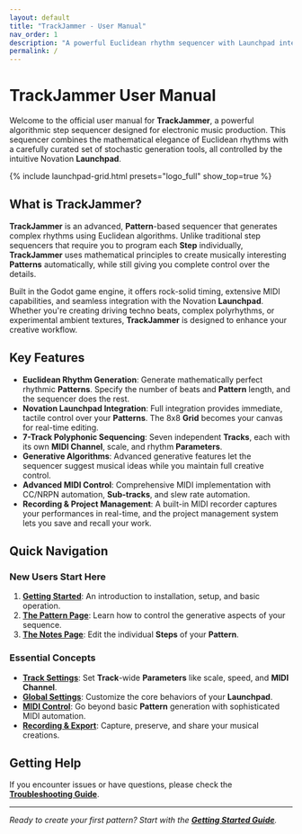 ```yaml
---
layout: default
title: "TrackJammer - User Manual"
nav_order: 1
description: "A powerful Euclidean rhythm sequencer with Launchpad integration"
permalink: /
---
```


# TrackJammer User Manual

Welcome to the official user manual for **TrackJammer**, a powerful algorithmic step sequencer designed for electronic music production. This sequencer combines the mathematical elegance of Euclidean rhythms with a carefully curated set of stochastic generation tools, all controlled by the intuitive Novation **Launchpad**.

{% include launchpad-grid.html presets="logo_full" show_top=true %}

## What is TrackJammer?

**TrackJammer** is an advanced, **Pattern**-based sequencer that generates complex rhythms using Euclidean algorithms. Unlike traditional step sequencers that require you to program each **Step** individually, **TrackJammer** uses mathematical principles to create musically interesting **Patterns** automatically, while still giving you complete control over the details.

Built in the Godot game engine, it offers rock-solid timing, extensive MIDI capabilities, and seamless integration with the Novation **Launchpad**. Whether you're creating driving techno beats, complex polyrhythms, or experimental ambient textures, **TrackJammer** is designed to enhance your creative workflow.

## Key Features

- **Euclidean Rhythm Generation**: Generate mathematically perfect rhythmic **Patterns**. Specify the number of beats and **Pattern** length, and the sequencer does the rest.
- **Novation Launchpad Integration**: Full integration provides immediate, tactile control over your **Patterns**. The 8x8 **Grid** becomes your canvas for real-time editing.
- **7-Track Polyphonic Sequencing**: Seven independent **Tracks**, each with its own **MIDI Channel**, scale, and rhythm **Parameters**.
- **Generative Algorithms**: Advanced generative features let the sequencer suggest musical ideas while you maintain full creative control.
- **Advanced MIDI Control**: Comprehensive MIDI implementation with CC/NRPN automation, **Sub-tracks**, and slew rate automation.
- **Recording & Project Management**: A built-in MIDI recorder captures your performances in real-time, and the project management system lets you save and recall your work.

## Quick Navigation

### New Users Start Here

1. [**Getting Started**](getting-started/): An introduction to installation, setup, and basic operation.
2. [**The Pattern Page**](pattern-page/): Learn how to control the generative aspects of your sequence.
3. [**The Notes Page**](notes-page/): Edit the individual **Steps** of your **Pattern**.

### Essential Concepts

- [**Track Settings**](track-settings/): Set **Track**-wide **Parameters** like scale, speed, and **MIDI Channel**.
- [**Global Settings**](global-settings/): Customize the core behaviors of your **Launchpad**.
- [**MIDI Control**](midi-control/): Go beyond basic **Pattern** generation with sophisticated MIDI automation.
- [**Recording & Export**](recording/): Capture, preserve, and share your musical creations.

## Getting Help

If you encounter issues or have questions, please check the [**Troubleshooting Guide**](troubleshooting.html).

---

*Ready to create your first pattern? Start with the [**Getting Started Guide**](getting-started/).*

